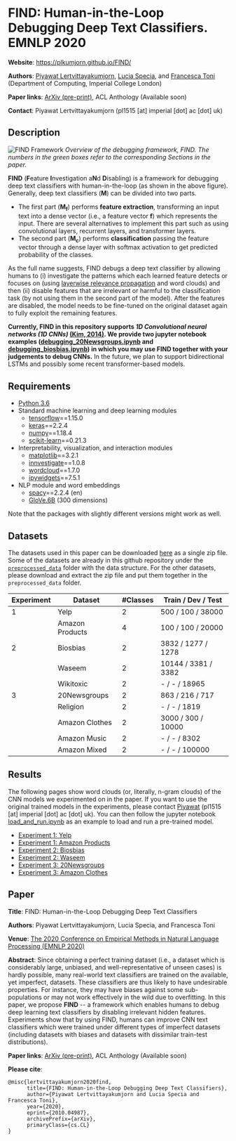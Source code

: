 # FIND: Human-in-the-Loop Debugging Deep Text Classifiers. EMNLP 2020

**Website**: https://plkumjorn.github.io/FIND/

**Authors**: [Piyawat Lertvittayakumjorn](https://www.doc.ic.ac.uk/~pl1515/), [Lucia Specia](http://www.imperial.ac.uk/people/l.specia), and [Francesca Toni](https://www.doc.ic.ac.uk/~ft/) (Department of Computing, Imperial College London)

**Paper links**: [ArXiv (pre-print)](https://arxiv.org/abs/2010.04987), ACL Anthology (Available soon)

**Contact**: Piyawat Lertvittayakumjorn (pl1515 [at] imperial [dot] ac [dot] uk)

## Description
![FIND Framework](FIND.PNG)
*Overview of the debugging framework, FIND. The numbers in the green boxes refer to the
corresponding Sections in the paper.*

**FIND** (**F**eature **I**nvestigation a**N**d **D**isabling) is a framework for debugging deep text classifiers with human-in-the-loop (as shown in the above figure). Generally, deep text classifiers (**M**) can be divided into two parts.

- The first part (<b>M<sub>f</sub></b>) performs **feature extraction**, transforming an input text into a dense vector (i.e., a feature vector **f**) which represents the input. There are several alternatives to implement this part such as using convolutional layers, recurrent layers, and transformer layers. 
- The second part (<b>M<sub>c</sub></b>) performs **classification** passing the feature vector through a dense layer with softmax activation to get predicted probability of the classes.

As the full name suggests, FIND debugs a deep text classifier by allowing humans to (i) investigate the patterns which each learned feature detects or focuses on (using [layerwise relevance propagation](https://arxiv.org/pdf/1606.07298.pdf) and word clouds) and then (ii) disable features that are irrelevant or harmful to the classification task (by not using them in the second part of the model). After the features are disabled, the model needs to be fine-tuned on the original dataset again to fully exploit the remaining features.

**Currently, FIND in this repository supports _1D Convolutional neural networks (1D CNNs)_ [(Kim, 2014)](https://arxiv.org/pdf/1408.5882.pdf). We provide two jupyter notebook examples ([debugging_20Newsgroups.ipynb](debugging_20Newsgroups.ipynb) and [debugging_biosbias.ipynb](debugging_biosbias.ipynb)) in which you may use FIND together with your judgements to debug CNNs.** In the future, we plan to support bidirectional LSTMs and possibly some recent transformer-based models.

## Requirements
- [Python 3.6](https://www.python.org/downloads/release/python-360/)
- Standard machine learning and deep learning modules
	- [tensorflow](https://www.tensorflow.org/)==1.15.0
	- [keras](https://keras.io/)==2.2.4
	- [numpy](https://numpy.org/)==1.18.4
	- [scikit-learn](https://scikit-learn.org/stable/)==0.21.3
- Interpretability, visualization, and interaction modules
	- [matplotlib](https://matplotlib.org/)==3.2.1
	- [innvestigate](https://github.com/albermax/innvestigate)==1.0.8
	- [wordcloud](https://github.com/amueller/word_cloud)==1.7.0
	- [ipywidgets](https://github.com/jupyter-widgets/ipywidgets)==7.5.1
- NLP module and word embeddings
	- [spacy](https://spacy.io/)==2.2.4 (en)
	- [GloVe.6B](http://nlp.stanford.edu/data/glove.6B.zip) (300 dimensions)

Note that the packages with slightly different versions might work as well.

## Datasets
The datasets used in this paper can be downloaded [here](https://drive.google.com/file/d/1yKgNqbli_loWakg0NpZkmfi3jBj_N7FK/view?usp=sharing) as a single zip file. Some of the datasets are already in this github repository under the [`preprocessed_data`](https://github.com/plkumjorn/FIND/tree/master/preprocessed_data) folder with the data structure. For the other datasets, please download and extract the zip file and put them together in the `preprocessed_data` folder. 

|Experiment|Dataset|#Classes|Train / Dev / Test|
|-----|-----|-----|-----|
|1|Yelp|2|500 / 100 / 38000|
||Amazon Products|4|100 / 100 / 20000|
|2|Biosbias|2|3832 / 1277 / 1278|
||Waseem|2|10144 / 3381 / 3382|
||Wikitoxic|2|- / - / 18965|
|3|20Newsgroups|2|863 / 216 / 717|
||Religion|2| - / - / 1819|
||Amazon Clothes|2| 3000 / 300 / 10000|
||Amazon Music|2| - / - / 8302|
||Amazon Mixed|2| - / - / 100000|

## Results
The following pages show word clouds (or, literally, n-gram clouds) of the CNN models we experimented on in the paper. If you want to use the original trained models in the experiments, please contact [Piyawat](https://www.doc.ic.ac.uk/~pl1515/) (pl1515 [at] imperial [dot] ac [dot] uk). You can then follow the jupyter notebook [load_and_run.ipynb](load_and_run.ipynb) as an example to load and run a pre-trained model.

- [Experiment 1: Yelp](https://plkumjorn.github.io/FIND/results/1A_yelp)
- [Experiment 1: Amazon Products](https://plkumjorn.github.io/FIND/results/1B_amazonproducts)
- [Experiment 2: Biosbias](https://plkumjorn.github.io/FIND/results/2A_biosbias)
- [Experiment 2: Waseem](https://plkumjorn.github.io/FIND/results/2B_waseem)
- [Experiment 3: 20Newsgroups](https://plkumjorn.github.io/FIND/results/3A_20newsgroups)
- [Experiment 3: Amazon Clothes](https://plkumjorn.github.io/FIND/results/3B_amazonclothes)


## Paper
**Title**: FIND: Human-in-the-Loop Debugging Deep Text Classifiers

**Authors**: Piyawat Lertvittayakumjorn, Lucia Specia, and Francesca Toni

**Venue**: [The 2020 Conference on Empirical Methods in Natural Language Processing (EMNLP 2020)](https://2020.emnlp.org/)

**Abstract**: Since obtaining a perfect training dataset (i.e., a dataset which is considerably large, unbiased, and well-representative of unseen cases) is hardly possible, many real-world text classifiers are trained on the available, yet imperfect, datasets. These classifiers are thus likely to have undesirable properties. For instance, they may have biases against some sub-populations or may not work effectively in the wild due to overfitting. In this paper, we propose **FIND** -- a framework which enables humans to debug deep learning text classifiers by disabling irrelevant hidden features. Experiments show that by using FIND, humans can improve CNN text classifiers which were trained under different types of imperfect datasets (including datasets with biases and datasets with dissimilar train-test distributions).

**Paper links**: [ArXiv (pre-print)](https://arxiv.org/abs/2010.04987), ACL Anthology (Available soon)

**Please cite**:
```
@misc{lertvittayakumjorn2020find,
      title={FIND: Human-in-the-Loop Debugging Deep Text Classifiers}, 
      author={Piyawat Lertvittayakumjorn and Lucia Specia and Francesca Toni},
      year={2020},
      eprint={2010.04987},
      archivePrefix={arXiv},
      primaryClass={cs.CL}
}
```
	
